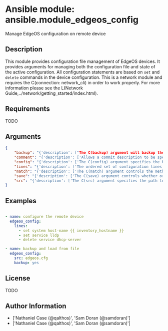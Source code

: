 # Ansible module: ansible.module_edgeos_config


Manage EdgeOS configuration on remote device

## Description

This module provides configuration file management of EdgeOS devices. It provides arguments for managing both the configuration file and state of the active configuration. All configuration statements are based on `set` and `delete` commands in the device configuration.
This is a network module and requires the C(connection: network_cli) in order to work properly.
For more information please see the L(Network Guide,../network/getting_started/index.html).

## Requirements

TODO

## Arguments

``` json
{
    "backup": "{'description': ["The C(backup) argument will backup the current device's active configuration to the Ansible control host prior to making any changes. The backup file will be located in the backup folder in the playbook root directory or role root directory if the playbook is part of an ansible role. If the directory does not exist, it is created."], 'type': 'bool', 'default': False}",
    "comment": "{'description': ['Allows a commit description to be specified to be included when the configuration is committed. If the configuration is not changed or committed, this argument is ignored.'], 'default': 'configured by edgeos_config'}",
    "config": "{'description': ['The C(config) argument specifies the base configuration to use to compare against the desired configuration. If this value is not specified, the module will automatically retrieve the current active configuration from the remote device.']}",
    "lines": "{'description': ['The ordered set of configuration lines to be managed and compared with the existing configuration on the remote device.']}",
    "match": "{'description': ['The C(match) argument controls the method used to match against the current active configuration. By default, the desired config is matched against the active config and the deltas are loaded. If the C(match) argument is set to C(none) the active configuration is ignored and the configuration is always loaded.'], 'default': 'line', 'choices': ['line', 'none']}",
    "save": "{'description': ['The C(save) argument controls whether or not changes made to the active configuration are saved to disk. This is independent of committing the config. When set to C(True), the active configuration is saved.'], 'type': 'bool', 'default': False}",
    "src": "{'description': ['The C(src) argument specifies the path to the source config file to load. The source config file can either be in bracket format or set format. The source file can include Jinja2 template variables.']}",
}
```

## Examples


``` yaml

- name: configure the remote device
  edgeos_config:
    lines:
      - set system host-name {{ inventory_hostname }}
      - set service lldp
      - delete service dhcp-server

- name: backup and load from file
  edgeos_config:
    src: edgeos.cfg
    backup: yes

```

## License

TODO

## Author Information
  - ['Nathaniel Case (@qalthos)', 'Sam Doran (@samdoran)']
  - ['Nathaniel Case (@qalthos)', 'Sam Doran (@samdoran)']
